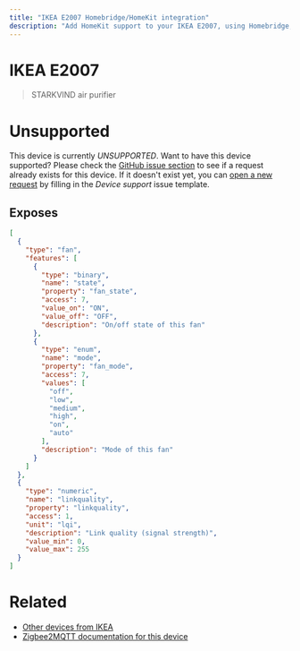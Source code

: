 ```yaml
---
title: "IKEA E2007 Homebridge/HomeKit integration"
description: "Add HomeKit support to your IKEA E2007, using Homebridge, Zigbee2MQTT and homebridge-z2m."
---
```

<!---
This file has been GENERATED using src/docgen/docgen.ts
DO NOT EDIT THIS FILE MANUALLY!
-->
# IKEA E2007
> STARKVIND air purifier


# Unsupported

This device is currently *UNSUPPORTED*.
Want to have this device supported? Please check the [GitHub issue section](https://github.com/itavero/homebridge-z2m/issues?q=E2007) to see if a request already exists for this device.
If it doesn't exist yet, you can [open a new request](https://github.com/itavero/homebridge-z2m/issues/new?assignees=&labels=enhancement&template=device_support.md&title=%5BDevice%5D+IKEA+E2007) by filling in the _Device support_ issue template.

## Exposes

```json
[
  {
    "type": "fan",
    "features": [
      {
        "type": "binary",
        "name": "state",
        "property": "fan_state",
        "access": 7,
        "value_on": "ON",
        "value_off": "OFF",
        "description": "On/off state of this fan"
      },
      {
        "type": "enum",
        "name": "mode",
        "property": "fan_mode",
        "access": 7,
        "values": [
          "off",
          "low",
          "medium",
          "high",
          "on",
          "auto"
        ],
        "description": "Mode of this fan"
      }
    ]
  },
  {
    "type": "numeric",
    "name": "linkquality",
    "property": "linkquality",
    "access": 1,
    "unit": "lqi",
    "description": "Link quality (signal strength)",
    "value_min": 0,
    "value_max": 255
  }
]
```

# Related
* [Other devices from IKEA](../index.md#ikea)
* [Zigbee2MQTT documentation for this device](https://www.zigbee2mqtt.io/devices/E2007.html)